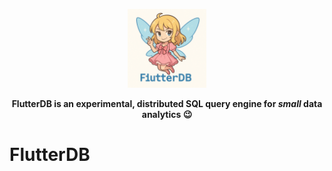 <p align="center">
    <a href="https://trino.io/"><img alt="FlutterDB" src=".github/flutterdb.png" style="height:50%;width:25%"/></a>
</p>
<p align="center">
    <b>FlutterDB is an experimental, distributed SQL query engine for <i>small</i> data analytics 😉</b>
</p>

# FlutterDB
